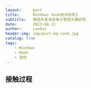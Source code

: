 ```yaml
---
layout:     post
title:      Windows hook技术研究1
subtitle:   微信外发消息审计管控方案研究
date:       2023-08-21
author:     LanKai
header-img: img/post-bg-cook.jpg
catalog: true
tags:
    - Windows
    - Hook
    - 逆向
---
```




## 接触过程
